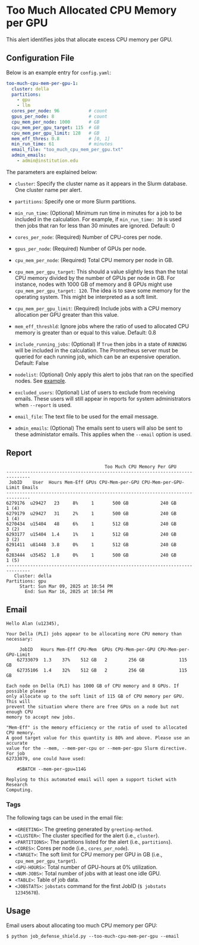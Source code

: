 # Too Much Allocated CPU Memory per GPU

This alert identifies jobs that allocate excess CPU memory per GPU.

## Configuration File

Below is an example entry for `config.yaml`:

```yaml
too-much-cpu-mem-per-gpu-1:
  cluster: della
  partitions:
    - gpu
    - llm
  cores_per_node: 96           # count
  gpus_per_node: 8             # count
  cpu_mem_per_node: 1000       # GB
  cpu_mem_per_gpu_target: 115  # GB
  cpu_mem_per_gpu_limit: 128   # GB
  mem_eff_thres: 0.8           # [0, 1]
  min_run_time: 61             # minutes
  email_file: "too_much_cpu_mem_per_gpu.txt"
  admin_emails:
    - admin@institution.edu
```

The parameters are explained below:

- `cluster`: Specify the cluster name as it appears in the Slurm database. One cluster name
per alert.

- `partitions`: Specify one or more Slurm partitions.

- `min_run_time`: (Optional) Minimum run time in minutes for a job to be included in the calculation. For example, if `min_run_time: 30` is used then jobs that ran for less than 30 minutes are ignored. Default: 0

- `cores_per_node`: (Required) Number of CPU-cores per node.

- `gpus_per_node`: (Required) Number of GPUs per node.

- `cpu_mem_per_node`: (Required) Total CPU memory per node in GB.

- `cpu_mem_per_gpu_target`: This should a value slightly less than the total CPU memory divided by the number of GPUs per node in GB. For instance, nodes with 1000 GB of memory and 8 GPUs might use `cpu_mem_per_gpu_target: 120`. The idea is to save some memory for the operating system. This might be interpreted as a soft limit.

- `cpu_mem_per_gpu_limit`: (Required) Include jobs with a CPU memory allocation per GPU greater than this value. 

- `mem_eff_threshld`: Ignore jobs where the ratio of used to allocated CPU memory is greater than or equal to this value. Default: 0.8

- `include_running_jobs`: (Optional) If `True` then jobs in a state of `RUNNING` will be included in the calculation. The Prometheus server must be queried for each running job, which can be an expensive operation. Default: False

- `nodelist`: (Optional) Only apply this alert to jobs that ran on the specified nodes. See [example](../nodelist.md).

- `excluded_users`: (Optional) List of users to exclude from receiving emails. These users will still appear
in reports for system administrators when `--report` is used.

- `email_file`: The text file to be used for the email message.

- `admin_emails`: (Optional) The emails sent to users will also be sent to these administator emails. This applies
when the `--email` option is used.

## Report

```
                                     Too Much CPU Memory Per GPU                                     
-------------------------------------------------------------------------------
 JobID    User  Hours Mem-Eff GPUs CPU-Mem-per-GPU CPU-Mem-per-GPU-Limit Emails
-------------------------------------------------------------------------------
6279176  u29427   23     8%     1       500 GB            240 GB          1 (4)
6279179  u29427   31     2%     1       500 GB            240 GB          1 (4)
6270434  u15404   48     6%     1       512 GB            240 GB          3 (2)
6293177  u15404  1.4     1%     1       512 GB            240 GB          3 (2)
6291411  u81448  3.8     0%     1       512 GB            240 GB          0     
6283444  u35452  1.8     0%     1       500 GB            240 GB          1 (5)
-------------------------------------------------------------------------------
   Cluster: della
Partitions: gpu
     Start: Sun Mar 09, 2025 at 10:54 PM
       End: Sun Mar 16, 2025 at 10:54 PM
```

## Email

```
Hello Alan (u12345),

Your Della (PLI) jobs appear to be allocating more CPU memory than necessary:

     JobID   Hours Mem-Eff CPU-Mem  GPUs CPU-Mem-per-GPU CPU-Mem-per-GPU-Limit
    62733079  1.3    37%    512 GB   2        256 GB             115 GB       
    62735106  1.4    32%    512 GB   2        256 GB             115 GB       

Each node on Della (PLI) has 1000 GB of CPU memory and 8 GPUs. If possible please
only allocate up to the soft limit of 115 GB of CPU memory per GPU. This will
prevent the situation where there are free GPUs on a node but not enough CPU
memory to accept new jobs.

"Mem-Eff" is the memory efficiency or the ratio of used to allocated CPU memory.
A good target value for this quantity is 80% and above. Please use an accurate
value for the --mem, --mem-per-cpu or --mem-per-gpu Slurm directive. For job
62733079, one could have used:

    #SBATCH --mem-per-gpu=114G

Replying to this automated email will open a support ticket with Research
Computing.
```

### Tags

The following tags can be used in the email file:

- `<GREETING>`: The greeting generated by `greeting-method`.
- `<CLUSTER>`: The cluster specified for the alert (i.e., `cluster`).
- `<PARTITIONS>`: The partitions listed for the alert (i.e., `partitions`).
- `<CORES>`: Cores per node (i.e., `cores_per_node`).
- `<TARGET>`: The soft limit for CPU memory per GPU in GB (i.e., `cpu_mem_per_gpu_target`).
- `<GPU-HOURS>`: Total number of GPU-hours at 0% utilization.
- `<NUM-JOBS>`: Total number of jobs with at least one idle GPU.
- `<TABLE>`: Table of job data.
- `<JOBSTATS>`: `jobstats` command for the first JobID (`$ jobstats 12345678`).

## Usage

Email users about allocating too much CPU memory per GPU:

```
$ python job_defense_shield.py --too-much-cpu-mem-per-gpu --email
```
